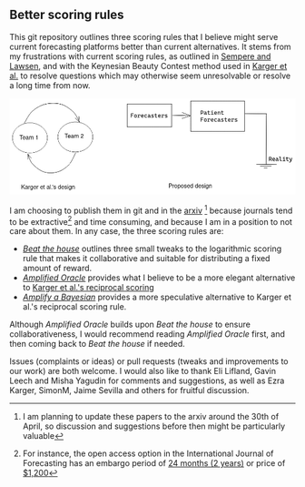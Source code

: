 ## Better scoring rules

This git repository outlines three scoring rules that I believe might serve current forecasting platforms better than current alternatives. It stems from my frustrations with current scoring rules, as outlined in [Sempere and Lawsen](https://arxiv.org/abs/2106.11248), and with the Keynesian Beauty Contest method used in [Karger et al.](https://papers.ssrn.com/sol3/papers.cfm?abstract_id=3954498) to resolve questions which may otherwise seem unresolvable or resolve a long time from now.

![](2-amplified-oracle/diagrams/comparison.png)

I am choosing to publish them in git and in the [arxiv](https://www.arxiv.com/) [^arxiv] because journals tend to be extractive[^elsevier] and time consuming, and because I am in a position to not care about them. In any case, the three scoring rules are:

- [_Beat the house_](https://github.com/SamotsvetyForecasting/optimal-scoring/blob/master/1-beat-the-house/beat-the-house.pdf) outlines three small tweaks to the logarithmic scoring rule that makes it collaborative and suitable for distributing a fixed amount of reward.
- [_Amplified Oracle_](https://github.com/SamotsvetyForecasting/optimal-scoring/blob/master/2-amplified-oracle/amplified-oracle.pdf) provides what I believe to be a more elegant alternative to [Karger et al.'s reciprocal scoring](https://papers.ssrn.com/sol3/papers.cfm?abstract_id=3954498)
- [_Amplify a Bayesian_](https://github.com/SamotsvetyForecasting/optimal-scoring/blob/master/3-amplify-bayesian/amplify-bayesian.pdf) provides a more speculative alternative to Karger et al.'s reciprocal scoring rule.

Although _Amplified Oracle_ builds upon _Beat the house_ to ensure collaborativeness, I would recommend reading _Amplified Oracle_ first, and then coming back to _Beat the house_ if needed.

Issues (complaints or ideas) or pull requests (tweaks and improvements to our work) are both welcome. I would also like to thank Eli Lifland, Gavin Leech and Misha Yagudin for comments and suggestions, as well as Ezra Karger, SimonM, Jaime Sevilla and others for fruitful discussion.

[^arxiv]: I am planning to update these papers to the arxiv around the 30th of April, so discussion and suggestions before then might be particularly valuable
[^elsevier]: For instance, the open access option in the International Journal of Forecasting has an embargo period of [24 months (2 years)](https://www.elsevier.com/journals/international-journal-of-forecasting/0169-2070/open-access-options) or price of [$1,200](https://www.elsevier.com/books-and-journals/journal-pricing/apc-pricelist)
